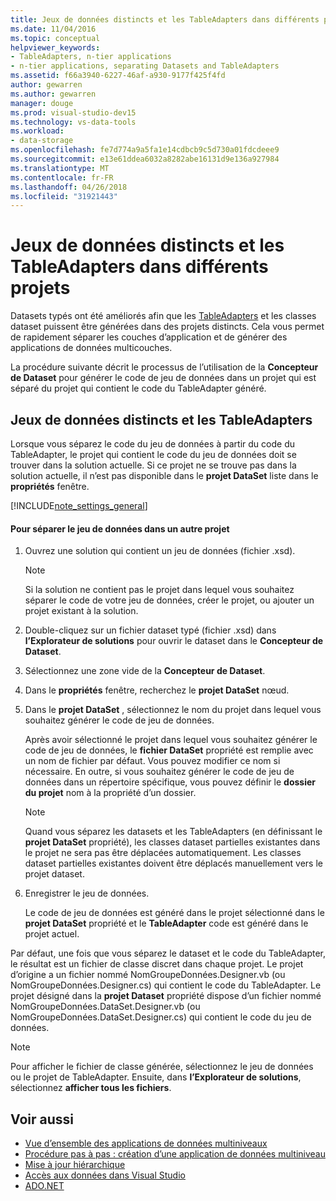 ```yaml
---
title: Jeux de données distincts et les TableAdapters dans différents projets
ms.date: 11/04/2016
ms.topic: conceptual
helpviewer_keywords:
- TableAdapters, n-tier applications
- n-tier applications, separating Datasets and TableAdapters
ms.assetid: f66a3940-6227-46af-a930-9177f425f4fd
author: gewarren
ms.author: gewarren
manager: douge
ms.prod: visual-studio-dev15
ms.technology: vs-data-tools
ms.workload:
- data-storage
ms.openlocfilehash: fe7d774a9a5fa1e14cdbcb9c5d730a01fdcdeee9
ms.sourcegitcommit: e13e61ddea6032a8282abe16131d9e136a927984
ms.translationtype: MT
ms.contentlocale: fr-FR
ms.lasthandoff: 04/26/2018
ms.locfileid: "31921443"
---
```

# <a name="separate-datasets-and-tableadapters-into-different-projects"></a>Jeux de données distincts et les TableAdapters dans différents projets
Datasets typés ont été améliorés afin que les [TableAdapters](create-and-configure-tableadapters.md) et les classes dataset puissent être générées dans des projets distincts. Cela vous permet de rapidement séparer les couches d’application et de générer des applications de données multicouches.

La procédure suivante décrit le processus de l’utilisation de la **Concepteur de Dataset** pour générer le code de jeu de données dans un projet qui est séparé du projet qui contient le code du TableAdapter généré.

## <a name="separate-datasets-and-tableadapters"></a>Jeux de données distincts et les TableAdapters
Lorsque vous séparez le code du jeu de données à partir du code du TableAdapter, le projet qui contient le code du jeu de données doit se trouver dans la solution actuelle. Si ce projet ne se trouve pas dans la solution actuelle, il n’est pas disponible dans le **projet DataSet** liste dans le **propriétés** fenêtre.

[!INCLUDE[note_settings_general](../data-tools/includes/note_settings_general_md.md)]

#### <a name="to-separate-the-dataset-into-a-different-project"></a>Pour séparer le jeu de données dans un autre projet

1.  Ouvrez une solution qui contient un jeu de données (fichier .xsd).

    > [!NOTE]
    >  Si la solution ne contient pas le projet dans lequel vous souhaitez séparer le code de votre jeu de données, créer le projet, ou ajouter un projet existant à la solution.

2.  Double-cliquez sur un fichier dataset typé (fichier .xsd) dans **l’Explorateur de solutions** pour ouvrir le dataset dans le **Concepteur de Dataset**.

3.  Sélectionnez une zone vide de la **Concepteur de Dataset**.

4.  Dans le **propriétés** fenêtre, recherchez le **projet DataSet** nœud.

5.  Dans le **projet DataSet** , sélectionnez le nom du projet dans lequel vous souhaitez générer le code de jeu de données.

     Après avoir sélectionné le projet dans lequel vous souhaitez générer le code de jeu de données, le **fichier DataSet** propriété est remplie avec un nom de fichier par défaut. Vous pouvez modifier ce nom si nécessaire. En outre, si vous souhaitez générer le code de jeu de données dans un répertoire spécifique, vous pouvez définir le **dossier du projet** nom à la propriété d’un dossier.

    > [!NOTE]
    >  Quand vous séparez les datasets et les TableAdapters (en définissant le **projet DataSet** propriété), les classes dataset partielles existantes dans le projet ne sera pas être déplacées automatiquement. Les classes dataset partielles existantes doivent être déplacés manuellement vers le projet dataset.

6.  Enregistrer le jeu de données.

     Le code de jeu de données est généré dans le projet sélectionné dans le **projet DataSet** propriété et le **TableAdapter** code est généré dans le projet actuel.

Par défaut, une fois que vous séparez le dataset et le code du TableAdapter, le résultat est un fichier de classe discret dans chaque projet. Le projet d’origine a un fichier nommé NomGroupeDonnées.Designer.vb (ou NomGroupeDonnées.Designer.cs) qui contient le code du TableAdapter. Le projet désigné dans la **projet Dataset** propriété dispose d’un fichier nommé NomGroupeDonnées.DataSet.Designer.vb (ou NomGroupeDonnées.DataSet.Designer.cs) qui contient le code du jeu de données.

> [!NOTE]
>  Pour afficher le fichier de classe générée, sélectionnez le jeu de données ou le projet de TableAdapter. Ensuite, dans **l’Explorateur de solutions**, sélectionnez **afficher tous les fichiers**.

## <a name="see-also"></a>Voir aussi

- [Vue d’ensemble des applications de données multiniveaux](../data-tools/n-tier-data-applications-overview.md)
- [Procédure pas à pas : création d’une application de données multiniveau](../data-tools/walkthrough-creating-an-n-tier-data-application.md)
- [Mise à jour hiérarchique](../data-tools/hierarchical-update.md)
- [Accès aux données dans Visual Studio](../data-tools/accessing-data-in-visual-studio.md)
- [ADO.NET](/dotnet/framework/data/adonet/index)